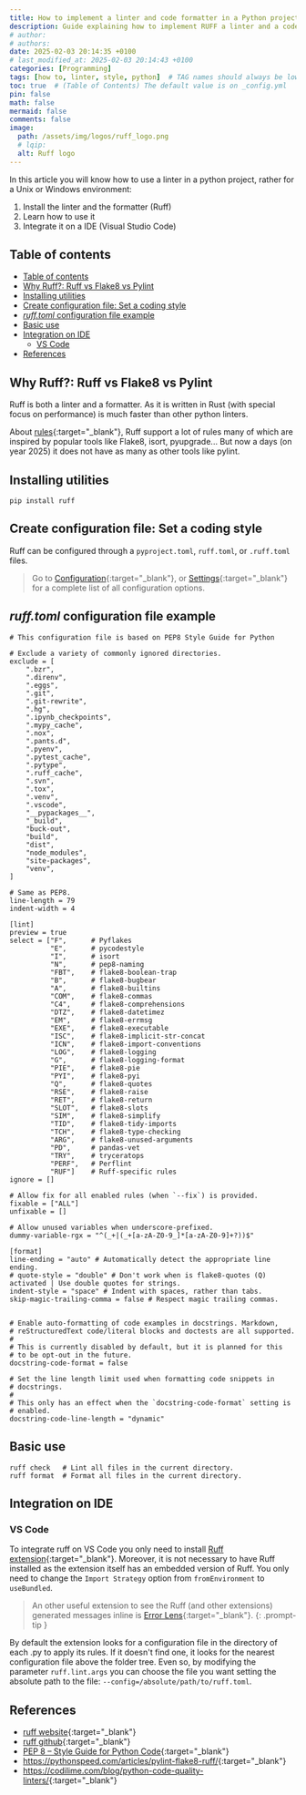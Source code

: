 ```yaml
---
title: How to implement a linter and code formatter in a Python project (RUFF)
description: Guide explaining how to implement RUFF a linter and a code formatter on a Python project.
# author:
# authors:
date: 2025-02-03 20:14:35 +0100
# last_modified_at: 2025-02-03 20:14:43 +0100
categories: [Programming]
tags: [how to, linter, style, python]  # TAG names should always be lowercase
toc: true  # (Table of Contents) The default value is on _config.yml
pin: false
math: false
mermaid: false
comments: false
image:
  path: /assets/img/logos/ruff_logo.png
  # lqip:
  alt: Ruff logo
---
```


In this article you will know how to use a linter in a python project, rather for a Unix or Windows environment:

  1. Install the linter and the formatter (Ruff)
  2. Learn how to use it
  3. Integrate it on a IDE (Visual Studio Code)

## Table of contents

- [Table of contents](#table-of-contents)
- [Why Ruff?: Ruff vs Flake8 vs Pylint](#why-ruff-ruff-vs-flake8-vs-pylint)
- [Installing utilities](#installing-utilities)
- [Create configuration file: Set a coding style](#create-configuration-file-set-a-coding-style)
- [*ruff.toml* configuration file example](#rufftoml-configuration-file-example)
- [Basic use](#basic-use)
- [Integration on IDE](#integration-on-ide)
  - [VS Code](#vs-code)
- [References](#references)

## Why Ruff?: Ruff vs Flake8 vs Pylint

Ruff is both a linter and a formatter. As it is written in Rust (with special focus on performance) is much faster than other python linters.

About [rules](https://docs.astral.sh/ruff/rules/){:target="_blank"}, Ruff support a lot of rules many of which are inspired by popular tools like Flake8, isort, pyupgrade... But now a days (on year 2025) it does not have as many as other tools like pylint.

## Installing utilities

```shell
pip install ruff
```

## Create configuration file: Set a coding style

Ruff can be configured through a `pyproject.toml`, `ruff.toml`, or `.ruff.toml` files.

> Go to [Configuration](https://docs.astral.sh/ruff/configuration/){:target="_blank"}, or [Settings](https://docs.astral.sh/ruff/settings/){:target="_blank"} for a complete list of all configuration options.

## *ruff.toml* configuration file example

```shell
# This configuration file is based on PEP8 Style Guide for Python

# Exclude a variety of commonly ignored directories.
exclude = [
    ".bzr",
    ".direnv",
    ".eggs",
    ".git",
    ".git-rewrite",
    ".hg",
    ".ipynb_checkpoints",
    ".mypy_cache",
    ".nox",
    ".pants.d",
    ".pyenv",
    ".pytest_cache",
    ".pytype",
    ".ruff_cache",
    ".svn",
    ".tox",
    ".venv",
    ".vscode",
    "__pypackages__",
    "_build",
    "buck-out",
    "build",
    "dist",
    "node_modules",
    "site-packages",
    "venv",
]

# Same as PEP8.
line-length = 79
indent-width = 4

[lint]
preview = true
select = ["F",      # Pyflakes
          "E",      # pycodestyle
          "I",      # isort
          "N",      # pep8-naming
          "FBT",    # flake8-boolean-trap
          "B",      # flake8-bugbear
          "A",      # flake8-builtins
          "COM",    # flake8-commas
          "C4",     # flake8-comprehensions
          "DTZ",    # flake8-datetimez
          "EM",     # flake8-errmsg
          "EXE",    # flake8-executable
          "ISC",    # flake8-implicit-str-concat
          "ICN",    # flake8-import-conventions
          "LOG",    # flake8-logging
          "G",      # flake8-logging-format
          "PIE",    # flake8-pie
          "PYI",    # flake8-pyi
          "Q",      # flake8-quotes
          "RSE",    # flake8-raise
          "RET",    # flake8-return
          "SLOT",   # flake8-slots
          "SIM",    # flake8-simplify
          "TID",    # flake8-tidy-imports
          "TCH",    # flake8-type-checking
          "ARG",    # flake8-unused-arguments
          "PD",     # pandas-vet
          "TRY",    # tryceratops
          "PERF",   # Perflint
          "RUF"]    # Ruff-specific rules
ignore = []

# Allow fix for all enabled rules (when `--fix`) is provided.
fixable = ["ALL"]
unfixable = []

# Allow unused variables when underscore-prefixed.
dummy-variable-rgx = "^(_+|(_+[a-zA-Z0-9_]*[a-zA-Z0-9]+?))$"

[format]
line-ending = "auto" # Automatically detect the appropriate line ending.
# quote-style = "double" # Don't work when is flake8-quotes (Q) activated | Use double quotes for strings.
indent-style = "space" # Indent with spaces, rather than tabs.
skip-magic-trailing-comma = false # Respect magic trailing commas.


# Enable auto-formatting of code examples in docstrings. Markdown,
# reStructuredText code/literal blocks and doctests are all supported.
#
# This is currently disabled by default, but it is planned for this
# to be opt-out in the future.
docstring-code-format = false

# Set the line length limit used when formatting code snippets in
# docstrings.
#
# This only has an effect when the `docstring-code-format` setting is
# enabled.
docstring-code-line-length = "dynamic"
```

## Basic use

```shell
ruff check   # Lint all files in the current directory.
ruff format  # Format all files in the current directory.
```

## Integration on IDE

### VS Code

To integrate ruff on VS Code you only need to install [Ruff extension](https://marketplace.visualstudio.com/items?itemName=charliermarsh.ruff){:target="_blank"}. Moreover, it is not necessary to have Ruff installed as the extension itself has an embedded version of Ruff. You only need to change the `Import Strategy` option from `fromEnvironment` to `useBundled`.

>An other useful extension to see the Ruff (and other extensions) generated messages inline is [Error Lens](https://marketplace.visualstudio.com/items?itemName=usernamehw.errorlens){:target="_blank"}.
{: .prompt-tip }

By default the extension looks for a configuration file in the directory of each .py to apply its rules. If it doesn't find one, it looks for the nearest configuration file above the folder tree. Even so, by modifying the parameter `ruff.lint.args` you can choose the file you want setting the absolute path to the file: `--config=/absolute/path/to/ruff.toml`.

## References

- [ruff website](https://docs.astral.sh/ruff/){:target="_blank"}
- [ruff github](https://github.com/astral-sh/ruff){:target="_blank"}
- [PEP 8 – Style Guide for Python Code](https://peps.python.org/pep-0008/){:target="_blank"}
- <https://pythonspeed.com/articles/pylint-flake8-ruff/>{:target="_blank"}
- <https://codilime.com/blog/python-code-quality-linters/>{:target="_blank"}
